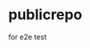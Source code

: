 # publicrepo
for e2e test









































































































































